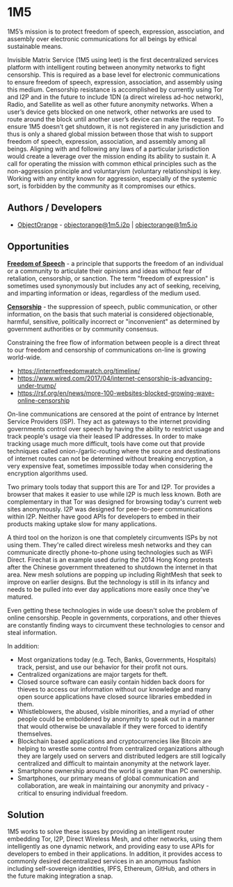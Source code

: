 # 1M5
1M5’s mission is to protect freedom of speech, expression, association, and assembly over electronic communications for all beings by ethical sustainable means.

Invisible Matrix Service (1M5 using leet) is the first decentralized services platform with intelligent routing between anonymity networks to fight censorship. This is required as a base level for electronic communications to ensure freedom of speech, expression, association, and assembly using this medium. 
Censorship resistance is accomplished by currently using Tor and I2P and in the future to include 1DN (a direct wireless ad-hoc network), Radio, and Satellite as well as other future anonymity networks. When a user’s device gets blocked on one network, other networks are used to route around the block until another user’s device can make the request.
To ensure 1M5 doesn’t get shutdown, it is not registered in any jurisdiction and thus is only a shared global mission between those that wish to support freedom of speech, expression, association, and assembly among all beings. Aligning with and following any laws of a particular jurisdiction would create a leverage over the mission ending its ability to sustain it. A call for operating the mission with common ethical principles such as the non-aggression principle and voluntaryism (voluntary relationships) is key. Working with any entity known for aggression, especially of the systemic sort, is forbidden by the community as it compromises our ethics.

## Authors / Developers
- [ObjectOrange](https://github.com/objectorange) - objectorange@1m5.i2p | objectorange@1m5.io

## Opportunities
[**Freedom of Speech**](https://en.wikipedia.org/wiki/Freedom_of_speech) - a principle that supports the freedom of 
an individual or a community to articulate their  opinions and ideas without fear of retaliation, censorship, 
or sanction. The term "freedom of expression" is sometimes used synonymously but includes any act of seeking, 
receiving, and imparting information or ideas, regardless of the medium used.

[**Censorship**](https://en.wikipedia.org/wiki/Censorship) - the suppression of speech, public communication, 
or other information, on the basis that such material is considered objectionable, harmful, sensitive, 
politically incorrect or "inconvenient" as determined by government authorities or by community consensus.

Constraining the free flow of information between people is a direct threat to our freedom and censorship of 
communications on-line is growing world-wide.

- https://internetfreedomwatch.org/timeline/
- https://www.wired.com/2017/04/internet-censorship-is-advancing-under-trump/
- https://rsf.org/en/news/more-100-websites-blocked-growing-wave-online-censorship 

On-line communications are censored at the point of entrance by Internet Service Providers (ISP). 
They act as gateways to the internet providing governments control over speech by having the
ability to restrict usage and track people's usage via their leased IP addresses. In order to make tracking usage much more
difficult, tools have come out that provide techniques called onion-/garlic-routing where the source and destinations of
internet routes can not be determined without breaking encryption, a very expensive feat, sometimes impossible today when
considering the encryption algorithms used. 

Two primary tools today that support this are Tor and I2P. Tor provides a browser
that makes it easier to use while I2P is much less known. Both are complementary in that Tor was designed for browsing
today's current web sites anonymously. I2P was designed for peer-to-peer communications within I2P. Neither have good
APIs for developers to embed in their products making uptake slow for many applications.

A third tool on the horizon is one that completely circumvents ISPs by not using them. They're called direct wireless
mesh networks and they can communicate directly phone-to-phone using technologies such as WiFi Direct. Firechat is an
example used during the 2014 Hong Kong protests after the Chinese government threatened to shutdown the internet in that
area. New mesh solutions are popping up including RightMesh that seek to improve on earlier designs. But the technology
is still in its infancy and needs to be pulled into ever day applications more easily once they've matured.

Even getting these technologies in wide use doesn't solve the problem of online censorship. People in governments, corporations, and
other thieves are constantly finding ways to circumvent these technologies to censor and steal information.

In addition:

- Most organizations today (e.g. Tech, Banks, Governments, Hospitals) track, persist, and use our behavior for their profit not ours.
- Centralized organizations are major targets for theft.
- Closed source software can easily contain hidden back doors for thieves to access our information without our knowledge and many open source applications have closed source libraries embedded in them.
- Whistleblowers, the abused, visible minorities, and a myriad of other people could be emboldened by anonymity to speak out in a manner that would otherwise be unavailable if they were forced to identify themselves.
- Blockchain based applications and cryptocurrencies like Bitcoin are helping to wrestle some control from centralized organizations although they are largely used on servers and distributed ledgers are still logically centralized and difficult to maintain anonymity at the network layer.
- Smartphone ownership around the world is greater than PC ownership.
- Smartphones, our primary means of global communication and collaboration, are weak in maintaining our anonymity and privacy - critical to ensuring individual freedom.

## Solution
1M5 works to solve these issues by providing an intelligent router embedding Tor, I2P, Direct Wireless Mesh, and other
networks, using them intelligently as one dynamic network, and providing easy to use APIs for developers to embed in their
applications. In addition, it provides access to commonly desired decentralized services in an anonymous fashion including
self-sovereign identities, IPFS, Ethereum, GitHub, and others in the future making integration a snap.

